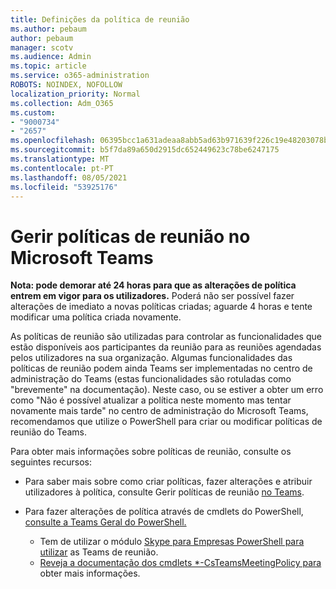 ```yaml
---
title: Definições da política de reunião
ms.author: pebaum
author: pebaum
manager: scotv
ms.audience: Admin
ms.topic: article
ms.service: o365-administration
ROBOTS: NOINDEX, NOFOLLOW
localization_priority: Normal
ms.collection: Adm_O365
ms.custom:
- "9000734"
- "2657"
ms.openlocfilehash: 06395bcc1a631adeaa8abb5ad63b971639f226c19e48203078ba1097d43a50f8
ms.sourcegitcommit: b5f7da89a650d2915dc652449623c78be6247175
ms.translationtype: MT
ms.contentlocale: pt-PT
ms.lasthandoff: 08/05/2021
ms.locfileid: "53925176"
---
```

# <a name="manage-meeting-policies-in-microsoft-teams"></a>Gerir políticas de reunião no Microsoft Teams

**Nota: pode demorar até 24 horas para que as alterações de política entrem em vigor para os utilizadores.** Poderá não ser possível fazer alterações de imediato a novas políticas criadas; aguarde 4 horas e tente modificar uma política criada novamente.

As políticas de reunião são utilizadas para controlar as funcionalidades que estão disponíveis aos participantes da reunião para as reuniões agendadas pelos utilizadores na sua organização. Algumas funcionalidades das políticas de reunião podem ainda Teams ser implementadas no centro de administração do Teams (estas funcionalidades são rotuladas como "brevemente" na documentação). Neste caso, ou se estiver a obter um erro como "Não é possível atualizar a política neste momento mas tentar novamente mais tarde" no centro de administração do Microsoft Teams, recomendamos que utilize o PowerShell para criar ou modificar políticas de reunião do Teams. 

Para obter mais informações sobre políticas de reunião, consulte os seguintes recursos:

- Para saber mais sobre como criar políticas, fazer alterações e atribuir utilizadores à política, consulte Gerir políticas de reunião [no Teams](https://docs.microsoft.com/microsoftteams/meeting-policies-in-teams).

- Para fazer alterações de política através de cmdlets do PowerShell, [consulte a Teams Geral do PowerShell.](https://docs.microsoft.com/microsoftteams/teams-powershell-overview) 
    - Tem de utilizar o módulo [Skype para Empresas PowerShell para utilizar](https://docs.microsoft.com/skypeforbusiness/set-up-your-computer-for-windows-powershell/download-and-install-the-skype-for-business-online-connector) as Teams de reunião. 
    - [Reveja a documentação dos cmdlets *-CsTeamsMeetingPolicy para](https://docs.microsoft.com/search/?search=CsTeamsMeetingPolicy&view=skype-ps) obter mais informações.

